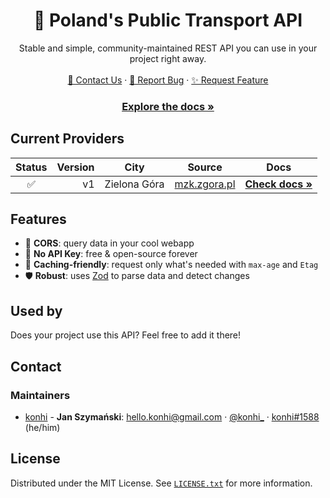 <div align="center">
<!--
  <a href="https://github.com/github_username/repo_name">
    <img src="images/logo.png" alt="Logo" width="80" height="80">
  </a>
-->
<h1 align="center">🚌 Poland's Public Transport API</h3>

  <p align="center">
    Stable and simple, community-maintained REST API you can use in your project right away.
    <br>
    <br>
    <a href="https://github.com/konhi/poland-public-transport-api#Contact">💬 Contact Us</a>
    ·
    <a href="https://github.com/konhi/poland-public-transport-api/issues">🐛 Report Bug</a>
    ·
    <a href="https://github.com/konhi/poland-public-transport-api/issues">✨ Request Feature</a>
  </p>
     <h3> <a href="https://poland-public-transport-api.azurewebsites.net"><strong>Explore the docs »</strong></a></h2>
</div>

## Current Providers
| Status | Version | City | Source | Docs |
|:------:|----:|------|------|:---:|
| ✅ | v1 | Zielona Góra | [mzk.zgora.pl](https://mzk.zgora.pl) | [**Check docs »**](https://poland-public-transport-api.azurewebsites.net/#api-zielonagoramzk) |

## Features

- 📱 **CORS**: query data in your cool webapp
- 🔑 **No API Key**: free & open-source forever
- 💨 **Caching-friendly**: request only what's needed with `max-age` and `Etag`
- 🛡 **Robust**: uses [Zod](https://github.com/colinhacks/zod/) to parse data and detect changes

## Used by
Does your project use this API? Feel free to add it there!

## Contact

### Maintainers
- [konhi](https://github.com/konhi) - **Jan Szymański**: [<hello.konhi@gmail.com>](mailto:hello.konhi@gmail.com) · [@konhi_](https://twitter.com/konhi_) · [konhi#1588](https://discord.com) (he/him)

## License

Distributed under the MIT License. See [`LICENSE.txt`](https://github.com/konhi/poland-public-transport-api/blob/main/LICENSE) for more information.
